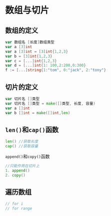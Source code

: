# 数组与切片

## 数组的定义

```go
var 数组名 [长度]数组类型
var a [3]int
var a [3]int = [3]int{1,2,3}
var b = [3]int{1,2,3}
var c = [...]int{1,2,3}
var d = [...]int{1: 100,2:200,0:300}
f := [...]string{1:"tom", 0:"jack", 2:"tony"}
```


## 切片的定义

```go
var 切片名 []类型
var 切片名 []类型 = make([]类型, 长度, 容量)
var a []int
var b []int = make([]int,len)

```

## `len()`和`cap()`函数

```go
len() //获取长度
cap() //获取容量
```

`append()`和`copy()`函数

```go
//只能作用在切片上
1. append()
2. copy()
```

## 遍历数组

```go
// for i
// for range
```